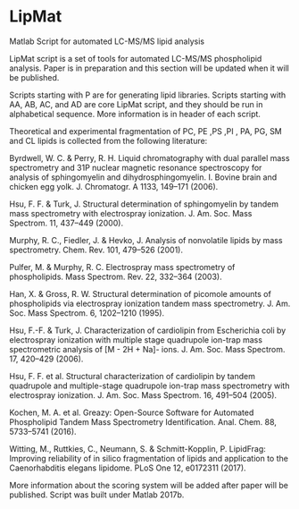 # LipMat
Matlab Script for automated LC-MS/MS lipid analysis

LipMat script is a set of tools for automated LC-MS/MS phospholipid analysis. Paper is in preparation and this section will be updated when it will be published. 

Scripts starting with P are for generating lipid libraries. Scripts starting with AA, AB, AC, and AD are core LipMat script, and they should be run in alphabetical sequence. More information is in header of each script. 

Theoretical and experimental fragmentation of PC, PE ,PS ,PI , PA, PG, SM and CL lipids is collected from the following literature:

Byrdwell, W. C. & Perry, R. H. Liquid chromatography with dual parallel mass spectrometry and 31P nuclear magnetic resonance spectroscopy for analysis of sphingomyelin and dihydrosphingomyelin. I. Bovine brain and chicken egg yolk. J. Chromatogr. A 1133, 149–171 (2006).

Hsu, F. F. & Turk, J. Structural determination of sphingomyelin by tandem mass spectrometry with electrospray ionization. J. Am. Soc. Mass Spectrom. 11, 437–449 (2000).

Murphy, R. C., Fiedler, J. & Hevko, J. Analysis of nonvolatile lipids by mass spectrometry. Chem. Rev. 101, 479–526 (2001).
  
Pulfer, M. & Murphy, R. C. Electrospray mass spectrometry of phospholipids. Mass Spectrom. Rev. 22, 332–364 (2003).

Han, X. & Gross, R. W. Structural determination of picomole amounts of phospholipids via electrospray ionization tandem mass spectrometry. J. Am. Soc. Mass Spectrom. 6, 1202–1210 (1995).

Hsu, F.-F. & Turk, J. Characterization of cardiolipin from Escherichia coli by electrospray ionization with multiple stage quadrupole ion-trap mass spectrometric analysis of [M - 2H + Na]- ions. J. Am. Soc. Mass Spectrom. 17, 420–429 (2006).

Hsu, F. F. et al. Structural characterization of cardiolipin by tandem quadrupole and multiple-stage quadrupole ion-trap mass spectrometry with electrospray ionization. J. Am. Soc. Mass Spectrom. 16, 491–504 (2005).

Kochen, M. A. et al. Greazy: Open-Source Software for Automated Phospholipid Tandem Mass Spectrometry Identification. Anal. Chem. 88, 5733–5741 (2016).

Witting, M., Ruttkies, C., Neumann, S. & Schmitt-Kopplin, P. LipidFrag: Improving reliability of in silico fragmentation of lipids and application to the Caenorhabditis elegans lipidome. PLoS One 12, e0172311 (2017).

More information about the scoring system will be added after paper will be published. 
Script was built under Matlab 2017b.

